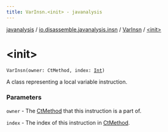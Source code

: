 ```yaml
---
title: VarInsn.<init> - javanalysis
---
```


[javanalysis](../../index.html) / [io.disassemble.javanalysis.insn](../index.html) / [VarInsn](index.html) / [&lt;init&gt;](./-init-.html)

# &lt;init&gt;

`VarInsn(owner: CtMethod, index: `[`Int`](https://kotlinlang.org/api/latest/jvm/stdlib/kotlin/-int/index.html)`)`

A class representing a local variable instruction.

### Parameters

`owner` - The [CtMethod](#) that this instruction is a part of.

`index` - The index of this instruction in [CtMethod](#).